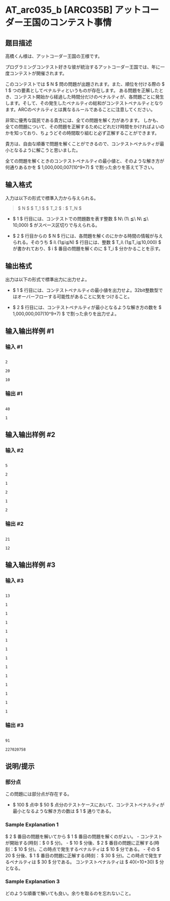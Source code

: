 # AT_arc035_b [ARC035B] アットコーダー王国のコンテスト事情

## 题目描述

[problemUrl]: https://atcoder.jp/contests/arc035/tasks/arc035_b

高橋くん様は、アットコーダー王国の王様です。

プログラミングコンテスト好きな彼が統治するアットコーダー王国では、年に一度コンテストが開催されます。

このコンテストでは $ N $ 問の問題が出題されます。また、順位を付ける際の $ 1 $ つの要素としてペナルティというものが存在します。 ある問題を正解したとき、コンテスト開始から経過した時間分だけのペナルティが、各問題ごとに発生します。そして、その発生したペナルティの総和がコンテストペナルティとなります。ARCのペナルティとは異なるルールであることに注意してください。

非常に優秀な国民である貴方には、全ての問題を解く力があります。 しかも、全ての問題について、その問題を正解するためにどれだけ時間をかければよいのかを知っており、ちょうどその時間取り組むと必ず正解することができます。

貴方は、自由な順番で問題を解くことができるので、コンテストペナルティが最小となるように解こうと思いました。

全ての問題を解くときのコンテストペナルティの最小値と、そのような解き方が何通りあるかを $ 1,000,000,007(10^9+7) $ で割った余りを答えて下さい。

## 输入格式

入力は以下の形式で標準入力から与えられる。

> $ N $ $ T_1 $ $ T_2 $ : $ T_N $

- $ 1 $ 行目には、コンテストでの問題数を表す整数 $ N\ (1\ ≦\ N\ ≦\ 10,000) $ がスペース区切りで与えられる。
- $ 2 $ 行目からの $ N $ 行には、各問題を解くのにかかる時間の情報が与えられる。そのうち $ i\ (1≦i≦N) $ 行目には、整数 $ T_i\ (1≦T_i≦10,000) $ が書かれており、$ i $ 番目の問題を解くのに $ T_i $ 分かかることを示す。

## 输出格式

出力は以下の形式で標準出力に出力せよ。

- $ 1 $ 行目には、コンテストペナルティの最小値を出力せよ。32bit整数型ではオーバーフローする可能性があることに気をつけること。
- $ 2 $ 行目には、コンテストペナルティが最小となるような解き方の数を $ 1,000,000,007(10^9+7) $ で割った余りを出力せよ。

## 输入输出样例 #1

### 输入 #1

```
2
20
10
```

### 输出 #1

```
40
1
```

## 输入输出样例 #2

### 输入 #2

```
5
2
1
2
1
2
```

### 输出 #2

```
21
12
```

## 输入输出样例 #3

### 输入 #3

```
13
1
1
1
1
1
1
1
1
1
1
1
1
1
```

### 输出 #3

```
91
227020758
```

## 说明/提示

### 部分点

この問題には部分点が存在する。

- $ 100 $ 点中 $ 50 $ 点分のテストケースにおいて、コンテストペナルティが最小となるような解き方の数は $ 1 $ 通りである。

### Sample Explanation 1

$ 2 $ 番目の問題を解いてから $ 1 $ 番目の問題を解くのがよい。 - コンテストが開始する(時刻：$ 0 $ 分)。 - $ 10 $ 分後、$ 2 $ 番目の問題に正解する(時刻：$ 10 $ 分)。この時点で発生するペナルティは $ 10 $ 分である。 - その $ 20 $ 分後、$ 1 $ 番目の問題に正解する(時刻： $ 30 $ 分)。この時点で発生するペナルティは $ 30 $ 分である。 コンテストペナルティは $ 40(=10+30) $ 分となる。

### Sample Explanation 3

どのような順番で解いても良い。余りを取るのを忘れないこと。